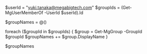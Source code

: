 $userId = "yuki.tanaka@megabigtech.com"
$groupIds = (Get-MgUserMemberOf -UserId $userId).Id

$groupNames = @()

foreach ($groupId in $groupIds) {
    $group = Get-MgGroup -GroupId $groupId
    $groupNames += $group.DisplayName
}

$groupNames
